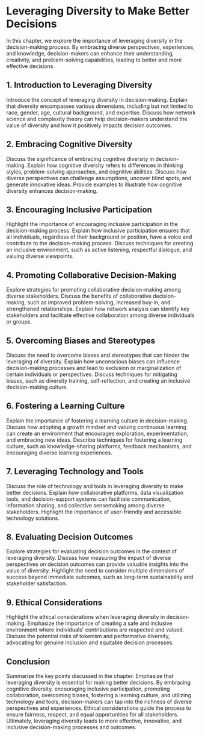# Leveraging Diversity to Make Better Decisions

In this chapter, we explore the importance of leveraging diversity in the decision-making process. By embracing diverse perspectives, experiences, and knowledge, decision-makers can enhance their understanding, creativity, and problem-solving capabilities, leading to better and more effective decisions.

## 1\. Introduction to Leveraging Diversity

Introduce the concept of leveraging diversity in decision-making. Explain that diversity encompasses various dimensions, including but not limited to race, gender, age, cultural background, and expertise. Discuss how network science and complexity theory can help decision-makers understand the value of diversity and how it positively impacts decision outcomes.

## 2\. Embracing Cognitive Diversity

Discuss the significance of embracing cognitive diversity in decision-making. Explain how cognitive diversity refers to differences in thinking styles, problem-solving approaches, and cognitive abilities. Discuss how diverse perspectives can challenge assumptions, uncover blind spots, and generate innovative ideas. Provide examples to illustrate how cognitive diversity enhances decision-making.

## 3\. Encouraging Inclusive Participation

Highlight the importance of encouraging inclusive participation in the decision-making process. Explain how inclusive participation ensures that all individuals, regardless of their background or position, have a voice and contribute to the decision-making process. Discuss techniques for creating an inclusive environment, such as active listening, respectful dialogue, and valuing diverse viewpoints.

## 4\. Promoting Collaborative Decision-Making

Explore strategies for promoting collaborative decision-making among diverse stakeholders. Discuss the benefits of collaborative decision-making, such as improved problem-solving, increased buy-in, and strengthened relationships. Explain how network analysis can identify key stakeholders and facilitate effective collaboration among diverse individuals or groups.

## 5\. Overcoming Biases and Stereotypes

Discuss the need to overcome biases and stereotypes that can hinder the leveraging of diversity. Explain how unconscious biases can influence decision-making processes and lead to exclusion or marginalization of certain individuals or perspectives. Discuss techniques for mitigating biases, such as diversity training, self-reflection, and creating an inclusive decision-making culture.

## 6\. Fostering a Learning Culture

Explain the importance of fostering a learning culture in decision-making. Discuss how adopting a growth mindset and valuing continuous learning can create an environment that encourages exploration, experimentation, and embracing new ideas. Describe techniques for fostering a learning culture, such as knowledge-sharing platforms, feedback mechanisms, and encouraging diverse learning experiences.

## 7\. Leveraging Technology and Tools

Discuss the role of technology and tools in leveraging diversity to make better decisions. Explain how collaborative platforms, data visualization tools, and decision-support systems can facilitate communication, information sharing, and collective sensemaking among diverse stakeholders. Highlight the importance of user-friendly and accessible technology solutions.

## 8\. Evaluating Decision Outcomes

Explore strategies for evaluating decision outcomes in the context of leveraging diversity. Discuss how measuring the impact of diverse perspectives on decision outcomes can provide valuable insights into the value of diversity. Highlight the need to consider multiple dimensions of success beyond immediate outcomes, such as long-term sustainability and stakeholder satisfaction.

## 9\. Ethical Considerations

Highlight the ethical considerations when leveraging diversity in decision-making. Emphasize the importance of creating a safe and inclusive environment where individuals' contributions are respected and valued. Discuss the potential risks of tokenism and performative diversity, advocating for genuine inclusion and equitable decision processes.

## Conclusion

Summarize the key points discussed in the chapter. Emphasize that leveraging diversity is essential for making better decisions. By embracing cognitive diversity, encouraging inclusive participation, promoting collaboration, overcoming biases, fostering a learning culture, and utilizing technology and tools, decision-makers can tap into the richness of diverse perspectives and experiences. Ethical considerations guide the process to ensure fairness, respect, and equal opportunities for all stakeholders. Ultimately, leveraging diversity leads to more effective, innovative, and inclusive decision-making processes and outcomes.
